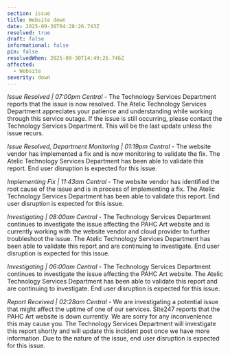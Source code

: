 ```yaml
---
section: issue
title: Website down
date: 2025-09-30T04:28:26.743Z
resolved: true
draft: false
informational: false
pin: false
resolvedWhen: 2025-09-30T14:49:26.746Z
affected:
  - Website
severity: down
---
```

*Issue Resolved | 07:00pm Central* - The Technology Services Department reports that the issue is now resolved. The Atelic Technology Services Department appreciates your patience and understanding while working through this service outage. If the issue is still occurring, please contact the Technology Services Department. This will be the last update unless the issue recurs.

*Issue Resolved, Department Monitoring | 01:19pm Central* - The website vendor has implemented a fix and is now monitoring to validate the fix. The Atelic Technology Services Department has been able to validate this report. End user disruption is expected for this issue.

*Implementing Fix | 11:43am Central* - The website vendor has identified the root cause of the issue and is in process of implementing a fix. The Atelic Technology Services Department has been able to validate this report. End user disruption is expected for this issue.

*Investigating | 08:00am Central* - The Technology Services Department continues to investigate the issue affecting the PAHC Art website and is currently working with the website vendor and cloud provider to further troubleshoot the issue. The Atelic Technology Services Department has been able to validate this report and are continuing to investigate. End user disruption is expected for this issue.

*Investigating | 06:00am Central* - The Technology Services Department continues to investigate the issue affecting the PAHC Art website. The Atelic Technology Services Department has been able to validate this report and are continuing to investigate. End user disruption is expected for this issue.

*Report Received | 02:28am Central* - We are investigating a potential issue that might affect the uptime of one of our services. Site247 reports that the PAHC Art website is down currently. We are sorry for any inconvenience this may cause you. The Technology Services Department will investigate this report shortly and will update this incident post once we have more information. Due to the nature of the issue, end user disruption is expected for this issue.